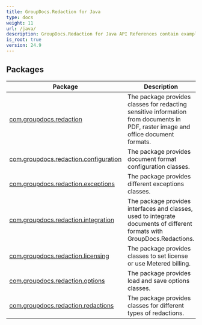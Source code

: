 ```yaml
---
title: GroupDocs.Redaction for Java
type: docs
weight: 11
url: /java/
description: GroupDocs.Redaction for Java API References contain examples, code snippets, and API documentation. It provides packages, classes, interfaces, and other API details.
is_root: true
version: 24.9
---
```


## Packages
| Package | Description |
| --- | --- |
| [com.groupdocs.redaction](./com.groupdocs.redaction) | The package provides classes for redacting sensitive information from documents in PDF, raster image and office document formats. |
| [com.groupdocs.redaction.configuration](./com.groupdocs.redaction.configuration) | The package provides document format configuration classes. |
| [com.groupdocs.redaction.exceptions](./com.groupdocs.redaction.exceptions) | The package provides different exceptions classes. |
| [com.groupdocs.redaction.integration](./com.groupdocs.redaction.integration) | The package provides interfaces and classes, used to integrate documents of different formats with GroupDocs.Redactions. |
| [com.groupdocs.redaction.licensing](./com.groupdocs.redaction.licensing) | The package provides classes to set license or use Metered billing. |
| [com.groupdocs.redaction.options](./com.groupdocs.redaction.options) | The package provides load and save options classes. |
| [com.groupdocs.redaction.redactions](./com.groupdocs.redaction.redactions) | The package provides classes for different types of redactions. |
